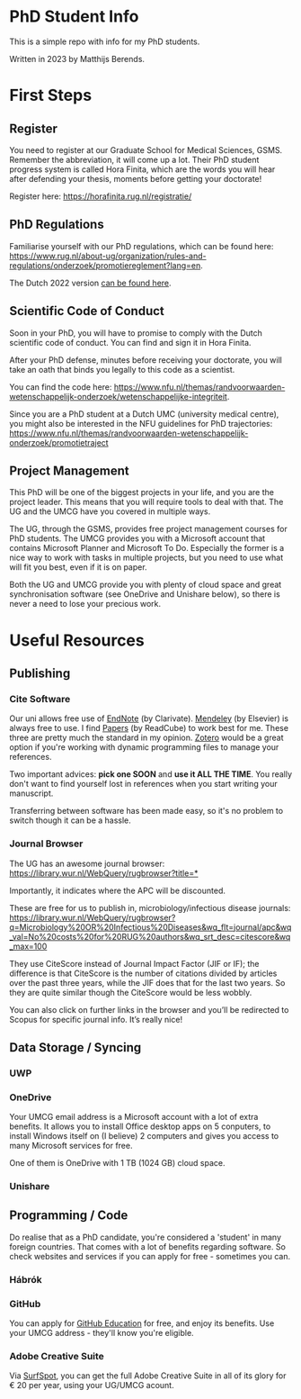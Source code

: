 # PhD Student Info
This is a simple repo with info for my PhD students.

Written in 2023 by Matthijs Berends. 

# First Steps

## Register

You need to register at our Graduate School for Medical Sciences, GSMS. Remember the abbreviation, it will come up a lot. Their PhD student progress system is called Hora Finita, which are the words you will hear after defending your thesis, moments before getting your doctorate!

Register here: <https://horafinita.rug.nl/registratie/>

## PhD Regulations

Familiarise yourself with our PhD regulations, which can be found here: <https://www.rug.nl/about-ug/organization/rules-and-regulations/onderzoek/promotiereglement?lang=en>.

The Dutch 2022 version [can be found here](https://www.rug.nl/about-ug/organization/rules-and-regulations/onderzoek/8feb2022-promotiereglement.pdf). 

## Scientific Code of Conduct

Soon in your PhD, you will have to promise to comply with the Dutch scientific code of conduct. You can find and sign it in Hora Finita. 

After your PhD defense, minutes before receiving your doctorate, you will take an oath that binds you legally to this code as a scientist. 

You can find the code here: <https://www.nfu.nl/themas/randvoorwaarden-wetenschappelijk-onderzoek/wetenschappelijke-integriteit>. 

Since you are a PhD student at a Dutch UMC (university medical centre), you might also be interested in the NFU guidelines for PhD trajectories: <https://www.nfu.nl/themas/randvoorwaarden-wetenschappelijk-onderzoek/promotietraject>

## Project Management

This PhD will be one of the biggest projects in your life, and you are the project leader. This means that you will require tools to deal with that. The UG and the UMCG have you covered in multiple ways. 

The UG, through the GSMS, provides free project management courses for PhD students. The UMCG provides you with a Microsoft account that contains Microsoft Planner and Microsoft To Do. Especially the former is a nice way to work with tasks in multiple projects, but you need to use what will fit you best, even if it is on paper.

Both the UG and UMCG provide you with plenty of cloud space and great synchronisation software (see OneDrive and Unishare below), so there is never a need to lose your precious work. 

# Useful Resources

## Publishing

### Cite Software

Our uni allows free use of [EndNote](https://endnote.com) (by Clarivate). [Mendeley](https://www.mendeley.com) (by Elsevier) is always free to use. I find [Papers](https://papersapp.com) (by ReadCube) to work best for me. These three are pretty much the standard in my opinion. [Zotero](https://www.zotero.org) would be a great option if you're working with dynamic programming files to manage your references. 

Two important advices: **pick one SOON** and **use it ALL THE TIME**. You really don't want to find yourself lost in references when you start writing your manuscript. 

Transferring between software has been made easy, so it's no problem to switch though it can be a hassle.

### Journal Browser

The UG has an awesome journal browser: <https://library.wur.nl/WebQuery/rugbrowser?title=*>

Importantly, it indicates where the APC will be discounted.

These are free for us to publish in, microbiology/infectious disease journals: <https://library.wur.nl/WebQuery/rugbrowser?q=Microbiology%20OR%20Infectious%20Diseases&wq_flt=journal/apc&wq_val=No%20costs%20for%20RUG%20authors&wq_srt_desc=citescore&wq_max=100>

They use CiteScore instead of Journal Impact Factor (JIF or IF); the difference is that CiteScore is the number of citations divided by articles over the past three years, while the JIF does that for the last two years. So they are quite similar though the CiteScore would be less wobbly.

You can also click on further links in the browser and you’ll be redirected to Scopus for specific journal info. It’s really nice!

## Data Storage / Syncing

### UWP

### OneDrive

Your UMCG email address is a Microsoft account with a lot of extra benefits. It allows you to install Office desktop apps on 5 conputers, to install Windows itself on (I believe) 2 computers and gives you access to many Microsoft services for free. 

One of them is OneDrive with 1 TB (1024 GB) cloud space. 

### Unishare


## Programming / Code

Do realise that as a PhD candidate, you're considered a 'student' in many foreign countries. That comes with a lot of benefits regarding software. So check websites and services if you can apply for free - sometimes you can.

### Hábrók


### GitHub

You can apply for [GitHub Education](https://education.github.com) for free, and enjoy its benefits. Use your UMCG address - they'll know you're eligible.

### Adobe Creative Suite

Via [SurfSpot](https://www.surfspot.nl), you can get the full Adobe Creative Suite in all of its glory for € 20 per year, using your UG/UMCG acount. 



